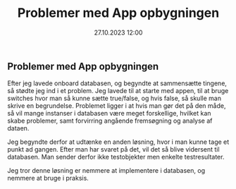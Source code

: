 ﻿---
title: Problemer med App opbygningen
date: 27.10.2023 12:00
categories: [Appudvikling]
tags: [nolek,projekt,appudvikling,prototype]
---
## Problemer med App opbygningen

Efter jeg lavede onboard databasen, og begyndte at sammensætte tingene, så stødte jeg ind i et problem. 
Jeg lavede til at starte med appen, til at bruge switches hvor man så kunne sætte true/false, og hvis false, så skulle man skrive en begrundelse.
Problemet ligger i at hvis man gør det på den måde, så vil mange instanser i databasen være meget forskellige, hvilket kan skabe problemer,
samt forvirring angående fremsøgning og analyse af dataen. 

Jeg begyndte derfor at udtænke en anden løsning, hvor i man kunne tage et punkt ad gangen. Efter man har svaret på det,
vil det så blive vidersent til databasen. Man sender derfor ikke testobjekter men enkelte testresultater.

Jeg tror denne løsning er nemmere at implementere i databasen, og nemmere at bruge i praksis.
